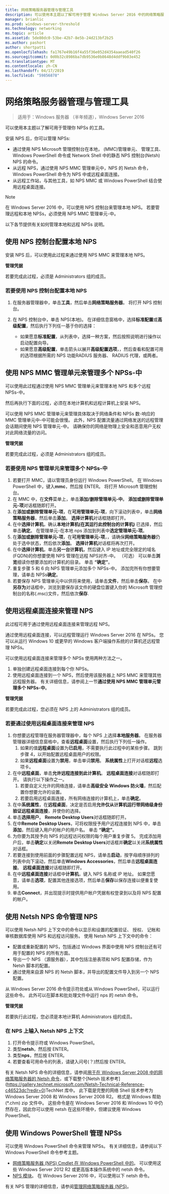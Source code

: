 ```yaml
---
title: 网络策略服务器管理与管理工具
description: 可以使用本主题以了解可用于管理 Windows Server 2016 中的网络策略服务器的工具。
manager: brianlic
ms.prod: windows-server-threshold
ms.technology: networking
ms.topic: article
ms.assetid: 5de80dc0-53be-42b7-8e5b-24d213bf2b25
ms.author: pashort
author: shortpatti
ms.openlocfilehash: fa1767e49b16f4a55f36e052d4354aaead540f26
ms.sourcegitcommit: 0d0b32c8986ba7db9536e0b8648d4ddf9b03e452
ms.translationtype: MT
ms.contentlocale: zh-CN
ms.lasthandoff: 04/17/2019
ms.locfileid: "59856878"
---
```

# <a name="network-policy-server-management-with-administration-tools"></a>网络策略服务器管理与管理工具

>适用于：Windows 服务器 （半年频道），Windows Server 2016

可以使用本主题以了解可用于管理你 NPSs 的工具。

安装 NPS 后，你可以管理 NPSs:

- 通过使用 NPS Microsoft 管理控制台在本地， \(MMC\)管理单元、 管理工具、 Windows PowerShell 命令或 Network Shell 中的静态 NPS 控制台\(Netsh\) NPS 的命令。
- 从远程 NPS，通过使用 NPS MMC 管理单元中，NPS 的 Netsh 命令，Windows PowerShell 命令为 NPS 中或远程桌面连接。
- 从远程工作站，与其他工具，如 NPS MMC 或 Windows PowerShell 结合使用远程桌面连接。

>[!NOTE]
>在 Windows Server 2016 中，可以使用 NPS 控制台来管理本地 NPS。 若要管理远程和本地 NPSs，必须使用 NPS MMC 管理单元\-中。

以下各节提供有关如何管理本地和远程 NPSs 说明。

## <a name="configure-the-local-nps-by-using-the-nps-console"></a>使用 NPS 控制台配置本地 NPS

安装 NPS 后，可以使用此过程来通过使用 NPS MMC 来管理本地 NPS。

**管理凭据** 

若要完成此过程，必须是 Administrators 组的成员。

### <a name="to-configure-the-local-nps-by-using-the-nps-console"></a>若要使用 NPS 控制台配置本地 NPS

1. 在服务器管理器中，单击**工具**，然后单击**网络策略服务器**。 将打开 NPS 控制台。

2. 在 NPS 控制台中，单击 NPS\(本地\)。 在详细信息窗格中，选择**标准配置**或**高级配置**，然后执行下列任一基于你的选择：
    - 如果愿意**标准配置**，从列表中，选择一种方案，然后按照说明进行操作以启动配置向导。
    - 如果愿意**高级配置**，单击箭头以展开**高级配置选项**，，然后查看和配置可用的选项根据所需的 NPS 功能RADIUS 服务器、 RADIUS 代理，或两者。

## <a name="manage-multiple-npss-by-using-the-nps-mmc-snap-in"></a>使用 NPS MMC 管理单元来管理多个 NPSs\-中

可以使用此过程通过使用 NPS MMC 管理单元来管理本地 NPS 和多个远程 NPSs\-中。

然后再执行下面的过程，必须在本地计算机和远程计算机上安装 NPS。

可以使用 NPS MMC 管理单元来管理具体取决于网络条件和 NPSs 数\-响应的 MMC 管理单元中\-中可能会很慢。 此外，NPS 配置流量通过网络发送的远程管理会话期间使用 NPS 管理单元\-中。 请确保你的网络是物理上安全和恶意用户无权对此网络流量的访问。

**管理凭据** 

若要完成此过程，必须是 Administrators 组的成员。

### <a name="to-manage-multiple-npss-by-using-the-nps-snap-in"></a>若要使用 NPS 管理单元来管理多个 NPSs\-中

1. 若要打开 MMC，请以管理员身份运行 Windows PowerShell。 在 Windows PowerShell 中，键入**mmc**，然后按 ENTER。 将打开 Microsoft 管理控制台。
2. 在 MMC 中，在**文件**菜单上，单击**添加/删除管理单元\-中**。 **添加或删除管理单元\-项**对话框随即打开。
3. 在**添加或删除管理单元\-项**，在**可用管理单元\-项**，向下滚动列表中，单击**网络策略服务器**，然后单击**添加**。 **选择计算机**对话框随即打开。
4. 在中**选择计算机**，确认**本地计算机\(在其运行此控制台的计算机\)** 已选择，然后单击**确定**。 在管理单元\-在本地 nps 添加到列表中**选定管理单元\-项**。
5. 在**添加或删除管理单元\-项**，在**可用管理单元\-项**，，请确保**网络策略服务器**仍处于选中状态，然后依次**添加**。 **选择计算机**对话框将再次打开。
6. 在中**选择计算机**，单击**另一台计算机**，然后键入 IP 地址或完全限定的域名\(FQDN\)的你想要使用 NPS 管理在远程 NPS对齐\-中。 （可选） 可以单击**浏览**细读你想要添加的计算机的目录。 单击 **“确定”**。
7. 重复步骤 5 和 6 向 NPS 管理单元添加多个 NPSs\-中。 添加完所有你想要管理，请单击 NPSs**确定**。
8. 若要保存 NPS 管理单元中以供将来使用，请单击**文件**，然后单击**保存**。 在中**另存为**对话框中，浏览到要保存该文件的硬盘位置键入你的 Microsoft 管理控制台的名称\(.msc\)文件，然后依次**保存**. 

## <a name="manage-an-nps-by-using-remote-desktop-connection"></a>使用远程桌面连接来管理 NPS

此过程可用于通过使用远程桌面连接来管理远程 NPS。

通过使用远程桌面连接，可以远程管理运行 Windows Server 2016 在 NPSs。 您可以从运行 Windows 10 或更早的 Windows 客户端操作系统的计算机还远程管理 NPSs。

可以使用远程桌面连接来管理多个 NPSs 使用两种方法之一。

1. 单独创建远程桌面连接到每个你 NPSs。
2. 使用远程桌面连接到一个 NPS，然后使用该服务器上 NPS MMC 来管理其他远程服务器。 有关详细信息，请参阅上一节**通过使用 NPS MMC 管理单元管理多个 NPSs\-中**。

**管理凭据** 

若要完成此过程，您必须在 NPS 上的 Administrators 组的成员。

### <a name="to-manage-an-nps-by-using-remote-desktop-connection"></a>若要通过使用远程桌面连接来管理 NPS

1. 你想要远程管理在服务器管理器中，每个 NPS 上选择**本地服务器**。 在服务器管理器详细信息窗格中，查看**远程桌面**设置，然后执行下列任一操作。 
    1. 如果的值**远程桌面**设置为**已启用**，不需要执行此过程中的某些步骤。 跳到步骤 4，以开始配置远程桌面用户的权限。
    2. 如果**远程桌面**设置为**禁用**，单击单词**禁用**。 **系统属性**上打开对话框**远程**选项卡。
2. 在中**远程桌面**，单击**允许远程连接到此计算机**。 **远程桌面连接**对话框随即打开。 请执行以下操作之一。
    1. 若要自定义允许的网络连接，请单击**高级安全 Windows 防火墙**，然后配置你想要允许的设置。 
    2. 若要启用远程桌面连接，所有网络连接的计算机上，单击**确定**。
3. 在中**系统属性**，在**远程桌面**，决定是否启用**允许仅从计算机运行带网络级身份验证远程桌面连接**，并使你的选择。
4. 单击**选择用户**。 **Remote Desktop Users**对话框随即打开。
5. 在中**Remote Desktop Users**，可将权限授予用户远程连接到 NPS 中，单击**添加**，然后键入用户的帐户的用户名。 单击 **“确定”**。
6. 为你要为其授予向 NPS 的远程访问权限的每个用户重复步骤 5。 完成添加用户后，单击**确定**以关闭**Remote Desktop Users**对话框并**确定**以关闭**系统属性**对话框。
7. 若要连接到使用前面的步骤配置远程 NPS，请单击**启动**，按字母顺序排列的列表中向下滚动，然后单击**Windows Accessories**，然后单击**远程桌面连接**。 **远程桌面连接**对话框随即打开。
8. 在中**远程桌面连接**对话框中**计算机**，键入 NPS 名称或 IP 地址。 如果您愿意，请单击**选项**，配置其他连接选项，然后单击**保存**以保存连接以便重复使用。
9. 单击**Connect**，并出现提示时提供用户帐户凭据有权登录到以及将 NPS 配置的帐户。

## <a name="use-netsh-nps-commands-to-manage-an-nps"></a>使用 Netsh NPS 命令管理 NPS

可以使用 Netsh NPS 上下文中的命令以显示和设置的配置验证、 授权、 记帐和审核数据库使用 NPS 和远程访问服务。 使用 Netsh NPS 上下文中的命令：

- 配置或重新配置的 NPS，包括通过 Windows 界面中使用 NPS 控制台还有可用于配置的 NPS 的所有方面。
- 导出一个 NPS （源服务器），其中包括注册表项和 NPS 配置存储，作为 Netsh 脚本的配置。
- 通过使用来自源 NPS 的 Netsh 脚本，并导出的配置文件导入到另一个 NPS 配置。

从 Windows Server 2016 命令提示符处或从 Windows PowerShell，可以运行这些命令。 此外可以在脚本和批处理文件中运行 nps 的 netsh 命令。

**管理凭据** 

若要执行此过程，您必须是本地计算机 Administrators 组的成员。

### <a name="to-enter-the-netsh-nps-context-on-an-nps"></a>在 NPS 上输入 Netsh NPS 上下文

1. 打开命令提示符或 Windows PowerShell。
2. 类型**netsh**，然后按 ENTER。
3. 类型**nps**，然后按 ENTER。
4. 若要查看可用命令的列表，请键入问号\(？\)然后按 ENTER。


有关 Netsh NPS 命令的详细信息，请参阅[用于在 Windows Server 2008 中的网络策略服务器的 Netsh 命令](https://technet.microsoft.com/library/cc754428(v=ws.10).aspx)，或下载整个[Netsh 技术参考](https://gallery.technet.microsoft.com/Netsh-Technical-Reference-c46523dc?redir=0)TechNet 库中。 此下载是完整的网络 Shell 技术参考为 Windows Server 2008 和 Windows Server 2008 R2。 格式是 Windows 帮助\(*.chm\) zip 文件中。 这些命令是在 Windows Server 2016 和 Windows 10 中仍然存在，因此你可以使用 netsh 在这些环境中，但建议使用 Windows PowerShell。

## <a name="use-windows-powershell-to-manage-npss"></a>使用 Windows PowerShell 管理 NPSs

可以使用 Windows PowerShell 命令来管理 NPSs。 有关详细信息，请参阅以下 Windows PowerShell 命令参考主题。

- [网络策略服务器 (NPS) Cmdlet 在 Windows PowerShell 中的](https://technet.microsoft.com/library/jj872739(v=wps.630).aspx)。 可以使用这些 Windows Server 2012 R2 或更高版本操作系统中的 netsh 命令。
- [NPS 模块](https://technet.microsoft.com/itpro/powershell/windows/nps/index)。 在 Windows Server 2016 中，可以使用以下 netsh 命令。

有关 NPS 管理的详细信息，请参阅[管理网络策略服务器 (NPS)](nps-manage-top.md)。
